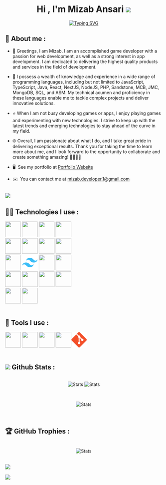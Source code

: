 <h1 align="center"><b>Hi , I'm Mizab Ansari </b><img src="https://media.giphy.com/media/hvRJCLFzcasrR4ia7z/giphy.gif" width="35"></h1>

<p align="center">
  <a href="https://git.io/typing-svg"><img src="https://readme-typing-svg.demolab.com?font=Cascadia+Code&size=24&pause=1000&center=true&width=400&lines=Self-taught+Developer;Computer+Science+Student;Active+Thinker+and+Learner;Love+to+try+out+new+things" alt="Typing SVG" /></a>
</p>

<!-- Section -->

## 🙋‍ **About me :**

- 👋 Greetings, I am Mizab. I am an accomplished game developer with a passion for web development, as well as a strong interest in app development. I am dedicated to delivering the highest quality products and services in the field of development.

- 👀 I possess a wealth of knowledge and experience in a wide range of programming languages, including but not limited to JavaScript, TypeScript, Java, React, NextJS, NodeJS, PHP, Sandstone, MCB, JMC, MongoDB, SQL, and ASM. My technical acumen and proficiency in these languages enable me to tackle complex projects and deliver innovative solutions.

- ⭐ When I am not busy developing games or apps, I enjoy playing games and experimenting with new technologies. I strive to keep up with the latest trends and emerging technologies to stay ahead of the curve in my field.

- 🌐 Overall, I am passionate about what I do, and I take great pride in delivering exceptional results. Thank you for taking the time to learn more about me, and I look forward to the opportunity to collaborate and create something amazing! 👨‍💻🚀🎉

- 🖥️  See my portfolio at [Portfolio Website](http://mizab.vercel.app)

- ✉️  You can contact me at [mizab.developer.1@gmail.com](mailto:mizab.developer.1@gmail.com)
<br>
<img src="https://user-images.githubusercontent.com/73097560/115834477-dbab4500-a447-11eb-908a-139a6edaec5c.gif">
<br>
<!-- Section -->

<!-- ![](https://komarev.com/ghpvc/?username=Mizab1&style=for-the-badge) -->

## 🧑‍💻 **Technologies I use :**
         
<img src="https://cdn.jsdelivr.net/gh/devicons/devicon/icons/typescript/typescript-original.svg" width="50" height="50"/> <img src="https://cdn.jsdelivr.net/gh/devicons/devicon/icons/javascript/javascript-original.svg" width="50" height="50"/>
<img src="https://cdn.jsdelivr.net/gh/devicons/devicon/icons/java/java-original.svg" width="50" height="50"/> <img src="https://cdn.jsdelivr.net/gh/devicons/devicon/icons/html5/html5-original.svg" width="50" height="50"/>
<br>
<img src="https://cdn.jsdelivr.net/gh/devicons/devicon/icons/css3/css3-original.svg" width="50" height="50"/> <img src="https://cdn-icons-png.flaticon.com/512/8760/8760206.png" width="50" height="50"/> <img src="https://cdn.jsdelivr.net/gh/devicons/devicon/icons/php/php-original.svg" width="50" height="50"/> <img src="https://cdn.jsdelivr.net/gh/devicons/devicon/icons/bootstrap/bootstrap-original.svg" width="50" height="50"/>
<br>
<img src="https://cdn.jsdelivr.net/gh/devicons/devicon/icons/python/python-original.svg" width="50" height="50"/> <img src="https://raw.githubusercontent.com/devicons/devicon/v2.16.0/icons/tailwindcss/tailwindcss-original.svg" width="50" height="50"/> <img src="https://sandstone-documentation.vercel.app/img/icons/logo.png" width="50" height="50"/> <img src="https://cdn.jsdelivr.net/gh/devicons/devicon/icons/nodejs/nodejs-original.svg" width="50" height="50"/>
<br>
<img src="https://mcbuild.dev/img/logo.png" width="50" height="50"/> <img src="https://minecraft-tutos.com/wp-content/uploads/2020/09/optifine-logo.jpg" width="50" height="50"/> <img src="https://jmc.wingedseal.com/static/media/jmc_icon.91c8f873ccc4cb864414.png" width="50" height="50"/> <img src="https://cdn.jsdelivr.net/gh/devicons/devicon/icons/mysql/mysql-original.svg" width="50" height="50"/>
<br>
<img src="https://cdn.jsdelivr.net/gh/devicons/devicon/icons/react/react-original.svg" width="50" height="50"/> <img src="https://cdn.jsdelivr.net/gh/devicons/devicon/icons/nextjs/nextjs-original.svg" width="50" height="50"/>
<br>
<br>

<!-- Section -->


## 🔨 **Tools I use  :**
<img src="https://user-images.githubusercontent.com/67660416/219934840-87957501-62c4-4e1e-a3c8-9d4b4b49d6c0.png" width="50" height="50"/> <img src="https://user-images.githubusercontent.com/67660416/219934904-4aa58d63-af87-412d-9af7-2b2774b1d9fa.png" width="50" height="50"/> <img src="https://user-images.githubusercontent.com/67660416/219935019-80a07954-3d67-4e62-9483-9c3f4101042d.png" width="50" height="50"/> <img src="https://user-images.githubusercontent.com/67660416/219935071-39885be6-a8b3-4925-9edb-653ce4e8ab76.png" width="50" height="50"/><img src="https://raw.githubusercontent.com/devicons/devicon/master/icons/git/git-original.svg" width="50" height="50"/>
<br>
<br>

<!-- Section -->


## <img src="https://media.giphy.com/media/iY8CRBdQXODJSCERIr/giphy.gif" width="35"><b> Github Stats  :</b>
<br>
<div align="center">
    <picture>
      <source media="(prefers-color-scheme: dark)" srcset="https://github-readme-stats.vercel.app/api?username=Mizab1&include_all_commits=true&count_private=true&show_icons=true&line_height=27&theme=tokyonight">
      <img alt="Stats" src="https://github-readme-stats.vercel.app/api?username=Mizab1&include_all_commits=true&count_private=true&show_icons=true&line_height=27&theme=transparent">
    </picture>
    <picture>
      <source media="(prefers-color-scheme: dark)" srcset="https://github-readme-stats.vercel.app/api/top-langs/?username=Mizab1&layout=compact&langs_count=10&theme=tokyonight">
      <img alt="Stats" src="https://github-readme-stats.vercel.app/api/top-langs/?username=Mizab1&layout=compact&langs_count=10&theme=transparent">
    </picture>
<!--     <picture> -->
<!--       [![Ashutosh's github activity graph](https://github-readme-activity-graph.vercel.app/graph?username=Ashutosh00710&theme=dracula)](https://github.com/ashutosh00710/github-readme-activity-graph) -->
<!--       <source media="(prefers-color-scheme: dark)" srcset="https://github-readme-activity-graph.vercel.app/graph?username=Mizab1&theme=tokyo-night&radius=12" height=280> -->
<!--       <img alt="Stats" src="https://github-readme-activity-graph.vercel.app/graph?username=Mizab1&radius=12" height=280> -->
<!--     </picture> -->
</div>

##
<br>
<div align="center">
    <picture>
      <source media="(prefers-color-scheme: dark)" srcset="https://streak-stats.demolab.com?user=Mizab1&theme=tokyonight">
      <img alt="Stats" src="https://streak-stats.demolab.com?user=Mizab1">
    </picture>
</div>
<br><br>

<!-- Section -->

## 🏆 GitHub Trophies  :<br>

<br>
  <div align="center">
    <picture>
      <source media="(prefers-color-scheme: dark)" srcset="https://github-profile-trophy.vercel.app/?username=Mizab1&theme=tokyonight&row=2">
      <img alt="Stats" src="https://github-profile-trophy.vercel.app/?username=Mizab1&theme=flat&row=2">
    </picture>
  </div>
<br>


<!-- Section -->


<br>
<img src="https://user-images.githubusercontent.com/73097560/115834477-dbab4500-a447-11eb-908a-139a6edaec5c.gif">
<br>


  ![](https://komarev.com/ghpvc/?username=mizab1&style=for-the-badge&label=VIEWS)


<!---
<div align="center">
  <a href="https://git.io/typing-svg"><img src="https://readme-typing-svg.demolab.com?font=Fira+Code&center=true&size=20&duration=1500&multiline=true&repeat=false&width=1000&height=200&lines=%20A+common+rite+of+passage+for+programmers+is+;spending+hours+debugging+their+code%2C+;only+to+discover+that+a+simple+typo+was+;causing+the+issue.%22+~Mizab+" alt="Typing SVG" /></a>
</div>
<br>
<div align="left">
  -- 0x536565207961206e6578742074696d65 😉
</div>
--->

<!---
Mizab1/Mizab1 is a ✨ special ✨ repository because its `README.md` (this file) appears on your GitHub profile.
You can click the Preview link to take a look at your changes.
--->
